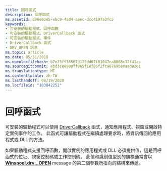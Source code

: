 ```yaml
---
title: 回呼函式
description: 回呼函式
ms.assetid: d96e93e5-ebc9-4ad4-aaec-dcc4197a3fc5
keywords:
- 可安裝的驅動程式、回呼函數
- 可安裝的驅動程式，DriverCallback 函式
- 可安裝的驅動程式、事件
- DriverCallback 函式
- DRV_OPEN 訊息
ms.topic: article
ms.date: 05/31/2018
ms.openlocfilehash: b7e23f933567d125dd07f81047ea8868c12f41ac
ms.sourcegitcommit: ebd3ce6908ff865f1ef66f2fc96769be0aad82e1
ms.translationtype: MT
ms.contentlocale: zh-TW
ms.lasthandoff: 08/19/2020
ms.locfileid: "103842252"
---
```

# <a name="callback-functions"></a>回呼函式

可安裝的驅動程式可以使用 [DriverCallback](/windows/win32/api/mmiscapi/nf-mmiscapi-drivercallback) 函式，通知應用程式、視窗或開啟特定實例事件的工作。 此函式可讓驅動程式在繼續處理要求時，將資訊傳回給應用程式或 DLL 的方法。

如果驅動程式支援回呼函數，開啟實例的應用程式或 DLL 必須提供值，這是回呼函式的位址、視窗控制碼或工作控制碼。 此值和識別值型別的旗標通常會以 [**Winspool.drv \_ OPEN**](drv-open.md) message 的第二個參數所指向的結構來傳遞。

 

 